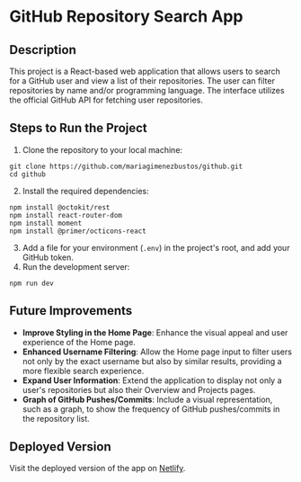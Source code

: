 # GitHub Repository Search App

## Description
This project is a React-based web application that allows users to search for a GitHub user and view a list of their repositories. The user can filter repositories by name and/or programming language. The interface utilizes the official GitHub API for fetching user repositories.

## Steps to Run the Project
1. Clone the repository to your local machine:
```
git clone https://github.com/mariagimenezbustos/github.git
cd github
```
2. Install the required dependencies:
```
npm install @octokit/rest
npm install react-router-dom
npm install moment
npm install @primer/octicons-react
```
3. Add a file for your environment (`.env`) in the project's root, and add your GitHub token.
4. Run the development server:
```
npm run dev
```

## Future Improvements
- **Improve Styling in the Home Page**: Enhance the visual appeal and user experience of the Home page.
- **Enhanced Username Filtering**: Allow the Home page input to filter users not only by the exact username but also by similar results, providing a more flexible search experience.
- **Expand User Information**: Extend the application to display not only a user's repositories but also their Overview and Projects pages.
- **Graph of GitHub Pushes/Commits**: Include a visual representation, such as a graph, to show the frequency of GitHub pushes/commits in the repository list.

## Deployed Version
Visit the deployed version of the app on [Netlify](https://marias-github.netlify.app/).

